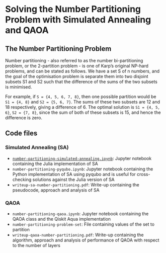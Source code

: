 # Solving the Number Partitioning Problem with Simulated Annealing and QAOA

## The Number Partitioning Problem

Number partitioning - also referred to as the number bi-partitioning problem, or the 2-partition problem - is one of Karp’s original NP-hard problems, and can be stated as follows. We have a set S of n numbers, and the goal of the optimisation problem is separate them into two disjoint subsets S1 and S2 such that the difference of the sums of the
two subsets is minimised. 

For example, if ```S = {4, 5, 6, 7, 8}```, then one possible partition would be ```S1 = {4, 8}``` and ```S2 = {5, 6, 7}```. The sums of
these two subsets are 12 and 18 respectively, giving a difference of 6. The optimal solution is ```S1 = {4, 5, 6}```, ```S2 = {7, 8}```,
since the sum of both of these subsets is 15, and hence the difference is zero.

## Code files
### Simulated Annealing (SA)
* [```number-partitioning-simulated-annealing.ipynb```](number-partitioning-simulated-annealing.ipynb): Jupyter notebook containing the Julia implementation of SA
* ```number-partitioning-pyqubo.ipynb```: Jupyter notebook containing the Python implementation of SA using pyqubo and is useful for cross-checking solutions against the Julia version of SA
* ```writeup-sa-number-partitioning.pdf```: Write-up containing the pseudocode, approach and analysis of SA

### QAOA
* ```number-partitioning-qaoa.ipynb```: Jupyter notebook containing the QAOA class and the Qiskit Aqua implementation 
* ```number-partitioning-problem-set```: File containing values of the set to partition
* ```writeup-qaoa-number-partitioning.pdf```: Write-up containing the algorithm, approach and analysis of performance of QAOA with respect to the number of layers
